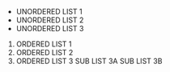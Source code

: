 - UNORDERED LIST 1
- UNORDERED LIST 2
- UNORDERED LIST 3

1. ORDERED LIST 1
2. ORDERED LIST 2
3. ORDERED LIST 3
   SUB LIST 3A
   SUB LIST 3B
